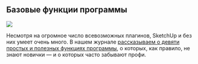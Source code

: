 ## Базовые функции программы

![](/img/MKS_14/1648720758_1_201200-675_20_1_.jpg#rounded)

Несмотря на огромное число всевозможных плагинов, SketchUp и без них умеет очень много. В нашем журнале [рассказываем о девяти простых и полезных функциях программы](https://softculture.cc/blog/entries/articles/chto-i-kak-v-sketchup), о которых, как правило, не знают новички — и о которых часто забывают профи.
